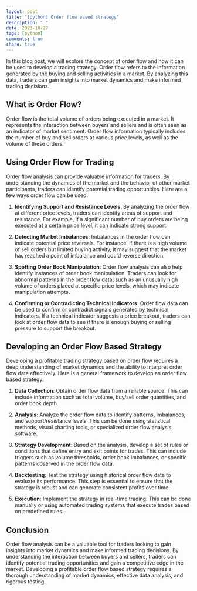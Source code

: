 ```yaml
---
layout: post
title: "[python] Order flow based strategy"
description: " "
date: 2023-10-27
tags: [python]
comments: true
share: true
---
```


In this blog post, we will explore the concept of order flow and how it can be used to develop a trading strategy. Order flow refers to the information generated by the buying and selling activities in a market. By analyzing this data, traders can gain insights into market dynamics and make informed trading decisions.

## What is Order Flow?

Order flow is the total volume of orders being executed in a market. It represents the interaction between buyers and sellers and is often seen as an indicator of market sentiment. Order flow information typically includes the number of buy and sell orders at various price levels, as well as the volume of these orders.

## Using Order Flow for Trading

Order flow analysis can provide valuable information for traders. By understanding the dynamics of the market and the behavior of other market participants, traders can identify potential trading opportunities. Here are a few ways order flow can be used:

1. **Identifying Support and Resistance Levels**: By analyzing the order flow at different price levels, traders can identify areas of support and resistance. For example, if a significant number of buy orders are being executed at a certain price level, it can indicate strong support.

2. **Detecting Market Imbalances**: Imbalances in the order flow can indicate potential price reversals. For instance, if there is a high volume of sell orders but limited buying activity, it may suggest that the market has reached a point of imbalance and could reverse direction.

3. **Spotting Order Book Manipulation**: Order flow analysis can also help identify instances of order book manipulation. Traders can look for abnormal patterns in the order flow data, such as an unusually high volume of orders placed at specific price levels, which may indicate manipulation attempts.

4. **Confirming or Contradicting Technical Indicators**: Order flow data can be used to confirm or contradict signals generated by technical indicators. If a technical indicator suggests a price breakout, traders can look at order flow data to see if there is enough buying or selling pressure to support the breakout.

## Developing an Order Flow Based Strategy

Developing a profitable trading strategy based on order flow requires a deep understanding of market dynamics and the ability to interpret order flow data effectively. Here is a general framework to develop an order flow based strategy:

1. **Data Collection**: Obtain order flow data from a reliable source. This can include information such as total volume, buy/sell order quantities, and order book depth.

2. **Analysis**: Analyze the order flow data to identify patterns, imbalances, and support/resistance levels. This can be done using statistical methods, visual charting tools, or specialized order flow analysis software.

3. **Strategy Development**: Based on the analysis, develop a set of rules or conditions that define entry and exit points for trades. This can include triggers such as volume thresholds, order book imbalances, or specific patterns observed in the order flow data.

4. **Backtesting**: Test the strategy using historical order flow data to evaluate its performance. This step is essential to ensure that the strategy is robust and can generate consistent profits over time.

5. **Execution**: Implement the strategy in real-time trading. This can be done manually or using automated trading systems that execute trades based on predefined rules.

## Conclusion

Order flow analysis can be a valuable tool for traders looking to gain insights into market dynamics and make informed trading decisions. By understanding the interaction between buyers and sellers, traders can identify potential trading opportunities and gain a competitive edge in the market. Developing a profitable order flow based strategy requires a thorough understanding of market dynamics, effective data analysis, and rigorous testing.